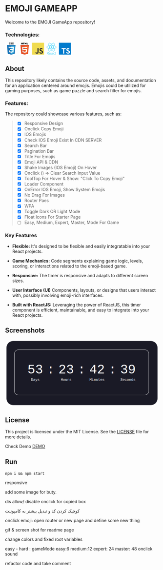 # EMOJI GAMEAPP

Welcome to the EMOJI GameApp repository!

<h3 align="left">Technologies:</h3>
<p align="left"> <a href="https://www.w3schools.com/css/" target="_blank" rel="noreferrer" style="text-decoration: none !important;"></a>
<img src="https://raw.githubusercontent.com/devicons/devicon/master/icons/css3/css3-original-wordmark.svg" alt="css3" width="40" height="40"/></a>
  <a href="https://www.w3.org/html/" target="_blank" rel="noreferrer" style="text-decoration: none !important;">
   <img src="https://raw.githubusercontent.com/devicons/devicon/master/icons/html5/html5-original-wordmark.svg" alt="html5" width="40" height="40"/> </a>
    <a href="https://developer.mozilla.org/en-US/docs/Web/JavaScript" target="_blank" rel="noreferrer"style="text-decoration: none !important;">
     <img src="https://raw.githubusercontent.com/devicons/devicon/master/icons/javascript/javascript-original.svg" alt="javascript" width="40" height="40"/> </a>
      <a href="https://reactjs.org/" target="_blank" rel="noreferrer"style="text-decoration: none !important;">
       <img src="https://raw.githubusercontent.com/devicons/devicon/master/icons/react/react-original-wordmark.svg" alt="react" width="40" height="40"/> </a> 
       <a href="https://www.typescriptlang.org/" target="_blank" rel="noreferrer"style="text-decoration: none !important;">
       <img src="https://raw.githubusercontent.com/devicons/devicon/master/icons/typescript/typescript-original.svg" alt="typescript" width="40" height="40"/> </a>
        </p>

## About

This repository likely contains the source code, assets, and documentation for an application centered around emojis. Emojis could be utilized for gaming purposes, such as game puzzle and search filter for emojis.

### Features:
The repository could showcase various features, such as:

> - [x] Responsive Design
> - [x] Onclick Copy Emoji
> - [x] IOS Emojis
> - [x] Check IOS Emoji Exist In CDN SERVER
> - [x] Search Bar
> - [x] Pagination Bar
> - [x] Title For Emojis
> - [x] Emoji API & CDN
> - [x] Shake Images (IOS Emoji) On Hover
> - [x] Onclick () => Clear Search Input Value
> - [x] ToolTop For Hover & Show: "Click To Copy Emoji"
> - [x] Loader Component
> - [x] OnError IOS Emoji, Show System Emojis
> - [x] No Drag For Images
> - [x] Router Paes
> - [x] WPA
> - [x] Toggle Dark OR Light Mode
> - [x] Float Icons For Starter Page
> - [ ] Easy, Medium, Expert, Master, Mode For Game


### Key Features

- **Flexible:** It's designed to be flexible and easily integratable into your React projects. 

- **Game Mechanics:** Code segments explaining game logic, levels, scoring, or interactions related to the emoji-based game.

- **Responsive:** The timer is responsive and adapts to different screen sizes.

- **User Interface (UI)** Components, layouts, or designs that users interact with, possibly involving emoji-rich interfaces.

- **Built with ReactJS:** Leveraging the power of ReactJS, this timer component is efficient, maintainable, and easy to integrate into your React projects.

## Screenshots
<div>
  <img width="825" src="https://raw.githubusercontent.com/amirrahemi01/Basic-Countdown-Timer/main/Screenshot.png" style="border-radius: 1rem;">
</div>

## License

This project is licensed under the MIT License. See the [LICENSE](LICENSE.txt) file for more details.

Check Demo <a href="https://amirrahemi-countdown.vercel.app/" target="_blank">DEMO</a>

## Run 

```
npm i && npm start
```


responsive

add some image for buty.

dis allow/ disable onclick for copied box

کوچیک کردن کد و تبدیل بیشتر به کامپوننت

onclick emoji: open router or new page and define some new thing

gif & screen shot for readme page

change colors and fixed root variables 

easy - hard : gameMode  easy:6 medium:12 expert: 24 master: 48
onclick sound

refactor code and take comment
